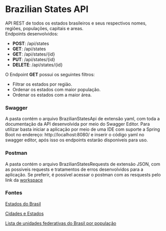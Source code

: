 <h1> Brazilian States API </h1>

API REST de todos os estados brasileiros e seus respectivos nomes, regiões, populações, capitais e areas.  
Endpoints desenvolvidos: <br>

- **POST**: /api/states
- **GET**: /api/states
- **GET**: /api/states/{id}
- **PUT**: /api/states/{id}
- **DELETE**: /api/states/{id}

O Endpoint **GET** possui os seguintes filtros:
- Filtrar os estados por região.
- Ordenar os estados com maior população.
- Ordenar os estados com a maior área.

<h3> Swagger </h3>

A pasta contém o arquivo BrazilianStatesApi de extensão yaml, com toda a documentação da API desenvolvida por meio do Swagger Editor. Para utilizar basta iniciar a aplicação por meio de uma IDE com suporte a Spring Boot no endereço: http://localhost:8080/ e inserir o código yaml no swagger editor, após isso os endpoints estarão disponiveis para uso. 

<h3> Postman </h3>

A pasta contém o arquivo BrazilianStatesRequests de extensão JSON, com as possiveis requests e tratamentos de erros desenvolvidos para a aplicação. Se preferir, é possível acessar o postman com as resquests pelo link da [workspace](https://app.getpostman.com/join-team?invite_code=83648d2e48c847a13eda852c3ffae191&target_code=4aa1ae8c811317facf32cd3dc347e7a9)

<h3> Fontes </h3>

[Estados do Brasil](https://brasilescola.uol.com.br/brasil/estados-brasil.htm)<br>

[Cidades e Estados](https://www.ibge.gov.br/cidades-e-estados)<br>

[Lista de unidades federativas do Brasil por população](https://pt.wikipedia.org/wiki/Lista_de_unidades_federativas_do_Brasil_por_popula%C3%A7%C3%A3o)<br>
